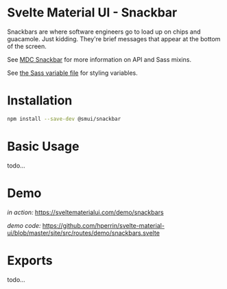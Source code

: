 # Svelte Material UI - Snackbar

Snackbars are where software engineers go to load up on chips and guacamole. Just kidding. They're brief messages that appear at the bottom of the screen.

See [MDC Snackbar](https://material.io/develop/web/components/snackbars/) for more information on API and Sass mixins.

See [the Sass variable file](https://github.com/material-components/material-components-web/blob/v3.1.1/packages/mdc-snackbar/_variables.scss) for styling variables.

# Installation

```sh
npm install --save-dev @smui/snackbar
```

# Basic Usage

todo...

# Demo

*in action:* https://sveltematerialui.com/demo/snackbars

*demo code:* https://github.com/hperrin/svelte-material-ui/blob/master/site/src/routes/demo/snackbars.svelte

# Exports

todo...